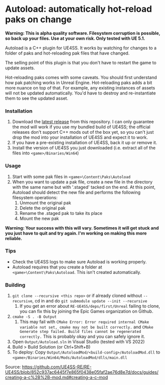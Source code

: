 # Autoload: automatically hot-reload paks on change

**Warning: This is alpha quality software. Filesystem corruption is possible,
so back up your files. Use at your own risk. Only tested with UE 5.1.**

Autoload is a C++ plugin for UE4SS. It works by watching for changes to a
folder of paks and hot-reloading pak files that have changed.

The selling point of this plugin is that you don't have to restart the game to
update assets.

Hot-reloading paks comes with some caveats. You should first understand how pak
patching works in Unreal Engine. Hot-reloading paks adds a bit more nuance on
top of that. For example, any existing instances of assets will not be updated
automatically. You'd have to destroy and re-instantiate them to see the updated
asset.

### Installation

1. Download the [latest
   release](https://github.com/turncoda/autoload/releases/latest) from this
   repository. I can only guarantee the mod will work if you use my bundled
   build of UE4SS; the official releases don't support C++ mods out of the box
   yet, so you can't just drop the mod into your installation of UE4SS and expect
   it to work.
1. If you have a pre-existing installation of UE4SS, back it up or remove it.
1. Install the version of UE4SS you just downloaded (i.e. extract all of the
   files into `<game>/Binaries/Win64`)

### Usage

1. Start with some pak files in `<game>\Content\Paks\Autoload`
1. When you want to update a pak file, create a new file in the directory with
   the same name but with '.staged' tacked on the end. At this point, Autoload
   should detect the new file and performs the following filesystem operations:
     1. Unmount the original pak
     1. Delete the original pak
     1. Rename the .staged pak to take its place
     1. Mount the new pak

**Warning: Your success with this will vary. Sometimes it will get stuck and
you just have to quit and try again. I'm working on making this more
reliable.**

### Tips

- Check the UE4SS logs to make sure Autoload is working properly.
- Autoload requires that you create a folder at `<game>\Content\Paks\Autoload`. This isn't created automatically.

### Building

1. `git clone --recursive <this repo>` or if already cloned without
`--recursive`, cd in and do `git submodule update --init --recursive`
    1. If you get an error about `RE-UE4SS/deps/first/Unreal` failing to clone,
    you can fix this by joining the Epic Games organization on Github.
1. `cmake -S . -B Output`
    1. This may fail with `CMake Error: Error required internal CMake variable
    not set, cmake may not be built correctly.` and `CMake Generate step
    failed. Build files cannot be regenerated correctly.` This is probably
    okay and you can safely ignore it.
1. Open `Output/Autoload.sln` in Visual Studio (tested with VS 2022)
1. Build > Build Solution (or Ctrl+Shift+B)
1. To deploy: Copy `Output/AutoloadMod/<build-config>/AutoloadMod.dll` to
   `<game>/Binaries/Win64/Mods/AutoloadMod/dlls/main.dll`

Source:
https://github.com/UE4SS-RE/RE-UE4SS/blob/852c937ac6445f7e865f0438e05faf2ae76d8e7d/docs/guides/creating-a-c%2B%2B-mod.md#creating-a-c-mod
